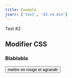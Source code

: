 ```yaml
---
title: Exemple
jsarr: ['test', 'd3.v4.min']
---
```


Test #2

## Modifier CSS

<h3 id='title2'>Blablabla</h3>

<input type="button" value="mettre en rouge et agrandir" data-target="title" onclick="javascript:change('title2')" />

<ul id='list2'></ul>

<br>
